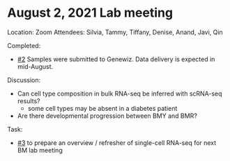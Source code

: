 August 2, 2021 Lab meeting
============
Location: Zoom
Attendees: Silvia, Tammy, Tiffany, Denise, Anand, Javi, Qin


Completed:
- [#2](https://github.com/zingery/TammyNguyen_SingleCell/issues/2) Samples were submitted to Genewiz.  Data delivery is expected in mid-August.

Discussion:
- Can cell type composition in bulk RNA-seq be inferred with scRNA-seq results?
    - some cell types may be absent in a diabetes patient
- Are there developmental progression between BMY and BMR?

Task:
- [#3](https://github.com/zingery/TammyNguyen_SingleCell/issues/3) to prepare an overview / refresher of single-cell RNA-seq for next BM lab meeting
